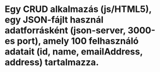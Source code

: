 # Egy CRUD alkalmazás (js/HTML5), egy JSON-fájlt használ adatforrásként (json-server, 3000-es port), amely 100 felhasználó adatait (id, name, emailAddress, address) tartalmazza.